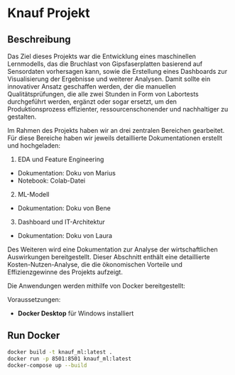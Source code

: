 # Knauf Projekt

## Beschreibung

Das Ziel dieses Projekts war die Entwicklung eines maschinellen Lernmodells, das die Bruchlast von Gipsfaserplatten basierend auf Sensordaten vorhersagen kann, sowie die Erstellung eines Dashboards zur Visualisierung der Ergebnisse und weiterer Analysen. Damit sollte ein innovativer Ansatz geschaffen werden, der die manuellen Qualitätsprüfungen, die alle zwei Stunden in Form von Labortests durchgeführt werden, ergänzt oder sogar ersetzt, um den Produktionsprozess effizienter, ressourcenschonender und nachhaltiger zu gestalten.

Im Rahmen des Projekts haben wir an drei zentralen Bereichen gearbeitet. Für diese Bereiche haben wir jeweils detaillierte Dokumentationen erstellt und hochgeladen:
1. EDA und Feature Engineering
- Dokumentation: Doku von Marius
- Notebook: Colab-Datei
2. ML-Modell
- Dokumentation: Doku von Bene
3. Dashboard und IT-Architektur
- Dokumentation: Doku von Laura

Des Weiteren wird eine Dokumentation zur Analyse der wirtschaftlichen Auswirkungen bereitgestellt. Dieser Abschnitt enthält eine detaillierte Kosten-Nutzen-Analyse, die die ökonomischen Vorteile und Effizienzgewinne des Projekts aufzeigt.

Die Anwendungen werden mithilfe von Docker bereitgestellt:

Voraussetzungen:

- **Docker Desktop** für Windows installiert

## Run Docker
```bash
docker build -t knauf_ml:latest .
docker run -p 8501:8501 knauf_ml:latest
docker-compose up --build
```
